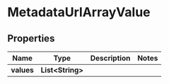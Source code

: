 

# MetadataUrlArrayValue


## Properties

| Name | Type | Description | Notes |
|------------ | ------------- | ------------- | -------------|
|**values** | **List&lt;String&gt;** |  |  |




